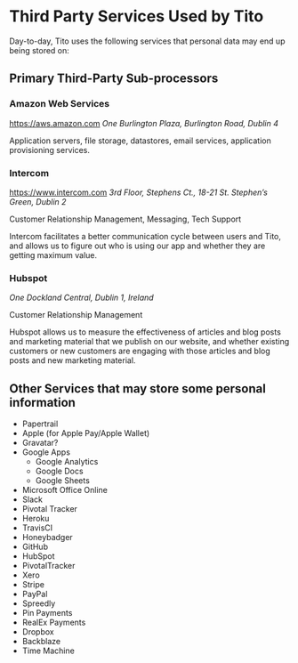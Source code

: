 # Third Party Services Used by Tito

Day-to-day, Tito uses the following services that personal data may end up being stored on:

## Primary Third-Party Sub-processors

### Amazon Web Services
https://aws.amazon.com
_One Burlington Plaza, Burlington Road, Dublin 4_

Application servers, file storage, datastores, email services, application provisioning services.


### Intercom
https://www.intercom.com
_3rd Floor, Stephens Ct., 18-21 St. Stephen’s Green, Dublin 2_

Customer Relationship Management, Messaging, Tech Support

Intercom facilitates a better communication cycle between users and Tito, and allows us to figure out who is using our app and whether they are getting maximum value.


### Hubspot
_One Dockland Central, Dublin 1, Ireland_

Customer Relationship Management

Hubspot allows us to measure the effectiveness of articles and blog posts and marketing material that we publish on our website, and whether existing customers or new customers are engaging with those articles and blog posts and new marketing material.

## Other Services that may store some personal information

- Papertrail
- Apple (for Apple Pay/Apple Wallet)
- Gravatar?
- Google Apps
  - Google Analytics
  - Google Docs
  - Google Sheets
- Microsoft Office Online
- Slack
- Pivotal Tracker
- Heroku
- TravisCI
- Honeybadger
- GitHub
- HubSpot
- PivotalTracker
- Xero
- Stripe
- PayPal
- Spreedly
- Pin Payments
- RealEx Payments
- Dropbox
- Backblaze
- Time Machine